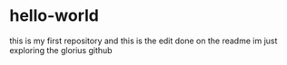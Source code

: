 # hello-world
this is my first repository and this is the edit done on the readme
im just exploring the glorius github
